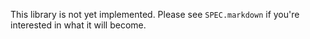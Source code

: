 This library is not yet implemented. Please see `SPEC.markdown` if you're interested in what it will become.
